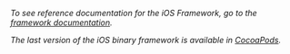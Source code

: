 *To see reference documentation for the iOS Framework, go to the [framework documentation](https://mapzen.com/documentation/tangram/ios-framework/0.6.0/).*

*The last version of the iOS binary framework is available in [CocoaPods](https://cocoapods.org/pods/Tangram-ES).*
